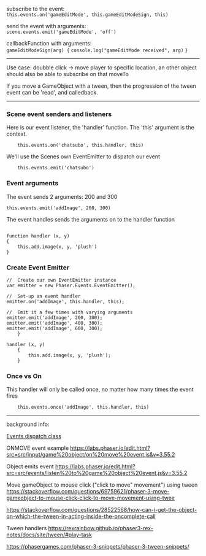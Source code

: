 subscribe to the event:    
`this.events.on('gameEditMode', this.gameEditModeSign, this)`

send the event with arguments:    
`scene.events.emit('gameEditMode', 'off')`

callbackFunction with arguments:    
`gameEditModeSign(arg) {`
   `console.log("gameEditMode received", arg)`
`}`


***

Use case: doubble click -> move player to specific location, an other object should also be able to subscribe on that moveTo

If you move a GameObject with a tween, then the progression of the tween event can be 'read', and calledback.

***

### Scene event senders and listeners

Here is our event listener, the 'handler' function. The 'this' argument is the context.

        this.events.on('chatsubo', this.handler, this)

We'll use the Scenes own EventEmitter to dispatch our event

        this.events.emit('chatsubo')

### Event arguments

The event sends 2 arguments: 200 and 300

    this.events.emit('addImage', 200, 300)

The event handles sends the arguments on to the handler function

```this.events.on('addImage', handler, this)

function handler (x, y)
{
    this.add.image(x, y, 'plush')
}
```

### Create Event Emitter

```
//  Create our own EventEmitter instance
var emitter = new Phaser.Events.EventEmitter();

//  Set-up an event handler
emitter.on('addImage', this.handler, this);

//  Emit it a few times with varying arguments
emitter.emit('addImage', 200, 300);
emitter.emit('addImage', 400, 300);
emitter.emit('addImage', 600, 300);
    }

handler (x, y)
    {
        this.add.image(x, y, 'plush');
    }
```

### Once vs On

This handler will only be called once, no matter how many times the event fires

        this.events.once('addImage', this.handler, this)


***
background info:


[Events dispatch class ](https://www.youtube.com/watch?v=vjlXPXLy5KU&ab_channel=WClarkson)

ONMOVE event example
https://labs.phaser.io/edit.html?src=src/input/game%20object/on%20move%20event.js&v=3.55.2

Object emits event
https://labs.phaser.io/edit.html?src=src/events/listen%20to%20game%20object%20event.js&v=3.55.2

Move gameObject to mouse click ("click to move" movement") using tween
https://stackoverflow.com/questions/69759621/phaser-3-move-gameobject-to-mouse-click-click-to-move-movement-using-twee

https://stackoverflow.com/questions/28522568/how-can-i-get-the-object-on-which-the-tween-in-acting-inside-the-oncomplete-call

Tween handlers
https://rexrainbow.github.io/phaser3-rex-notes/docs/site/tween/#play-task

https://phasergames.com/phaser-3-snippets/phaser-3-tween-snippets/